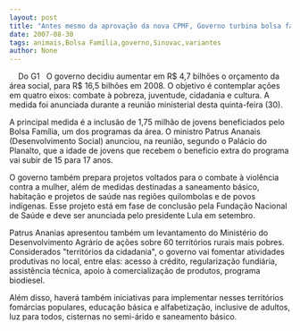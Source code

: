 ```yaml
---
layout: post
title: "Antes mesmo da aprovação da nova CPMF, Governo turbina bolsa família com mais R$ 4,7 bilhões"
date: 2007-08-30
tags: animais,Bolsa Família,governo,Sinovac,variantes
author: None
---
```


&nbsp;
&nbsp;
Do G1
&nbsp;
O governo decidiu aumentar em R$ 4,7 bilh&otilde;es o or&ccedil;amento da &aacute;rea social, para R$ 16,5 bilh&otilde;es em 2008. O objetivo &eacute; contemplar a&ccedil;&otilde;es em quatro eixos: combate &agrave; pobreza, juventude, cidadania e cultura. A medida foi anunciada durante a reuni&atilde;o ministerial desta quinta-feira (30). 

A principal medida &eacute; a inclus&atilde;o de 1,75 milh&atilde;o de jovens beneficiados pelo Bolsa Fam&iacute;lia, um dos programas da &aacute;rea. O ministro Patrus Ananais (Desenvolvimento Social) anunciou, na reuni&atilde;o, segundo o Pal&aacute;cio do Planalto, que a idade de jovens que recebem o beneficio extra do programa vai subir de 15 para 17 anos. 

O governo tamb&eacute;m prepara projetos voltados para o combate &agrave; viol&ecirc;ncia contra a mulher, al&eacute;m de medidas destinadas a saneamento b&aacute;sico, habita&ccedil;&atilde;o e projetos de sa&uacute;de nas regi&otilde;es quilombolas e de povos ind&iacute;genas. Esse projeto est&aacute; em fase de conclus&atilde;o pela Funda&ccedil;&atilde;o Nacional de Sa&uacute;de e deve ser anunciada pelo presidente Lula em setembro. 

Patrus Ananias apresentou tamb&eacute;m um levantamento do Minist&eacute;rio do Desenvolvimento Agr&aacute;rio de a&ccedil;&otilde;es sobre 60 territ&oacute;rios rurais mais pobres. Considerados &quot;territ&oacute;rios da cidadania&quot;, o governo vai fomentar atividades produtivas no local, entre elas: acesso &agrave; cr&eacute;dito, regulariza&ccedil;&atilde;o fundi&aacute;ria, assist&ecirc;ncia t&eacute;cnica, apoio &agrave; comercializa&ccedil;&atilde;o de produtos, programa biodiesel. 

Al&eacute;m disso, haver&aacute; tamb&eacute;m iniciativas para implementar nesses territ&oacute;rios fom&aacute;rcias populares, educa&ccedil;&atilde;o b&aacute;sica e alfabetiza&ccedil;&atilde;o, inclusive de adultos, luz para todos, cisternas no semi-&aacute;rido e saneamento b&aacute;sico. 